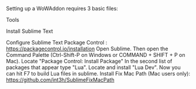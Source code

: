 Setting up a WoWAddon requires 3 basic files:  

Tools

Install Sublime Text

Configure Sublime Text
Package Control : https://packagecontrol.io/installation
Open Sublime.  Then open the Command Palette (Ctrl-Shift-P on Windows or COMMAND + SHIFT + P on Mac).  Locate "Package Control: Install Package"
In the second list of packages that appear type "Lua".  Locate and install "Lua Dev".  Now you can hit F7 to build Lua files in sublime.
Install Fix Mac Path (Mac users only): https://github.com/int3h/SublimeFixMacPath